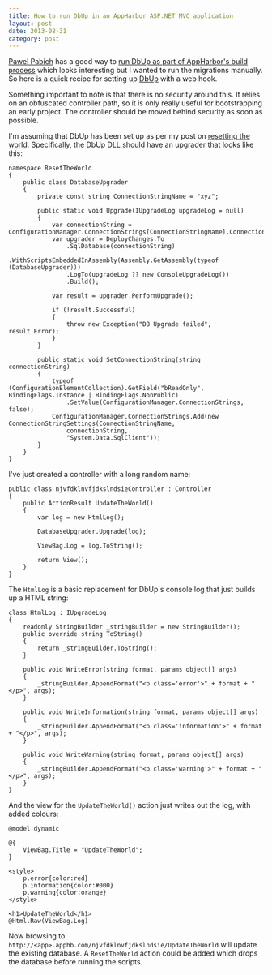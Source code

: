 ```yaml
---
title: How to run DbUp in an AppHarbor ASP.NET MVC application
layout: post
date: 2013-08-31
category: post
---
```


[Pawel Pabich](https://twitter.com/PawelPabich) has a good way to [run DbUp as part of AppHarbor's build process](http://www.pabich.eu/2011/03/automated-database-deployments-to.html) which looks interesting but I wanted to run the migrations manually. So here is a quick recipe for setting up [DbUp](http://dbup.github.io/) with a web hook.

Something important to note is that there is no security around this. It relies on an obfuscated controller path, so it is only really useful for bootstrapping an early project. The controller should be moved behind security as soon as possible.

I'm assuming that DbUp has been set up as per my post on [resetting the world](/reset-the-world.html). Specifically, the DbUp DLL should have an upgrader that looks like this:

	namespace ResetTheWorld
	{
	    public class DatabaseUpgrader
	    {
	        private const string ConnectionStringName = "xyz";

	        public static void Upgrade(IUpgradeLog upgradeLog = null)
	        {
	            var connectionString = ConfigurationManager.ConnectionStrings[ConnectionStringName].ConnectionString;
	            var upgrader = DeployChanges.To
					.SqlDatabase(connectionString)
					.WithScriptsEmbeddedInAssembly(Assembly.GetAssembly(typeof (DatabaseUpgrader)))
					.LogTo(upgradeLog ?? new ConsoleUpgradeLog())
					.Build();

	            var result = upgrader.PerformUpgrade();

	            if (!result.Successful)
	            {
	                throw new Exception("DB Upgrade failed", result.Error);
	            }
	        }

	        public static void SetConnectionString(string connectionString)
	        {
				typeof (ConfigurationElementCollection).GetField("bReadOnly", BindingFlags.Instance | BindingFlags.NonPublic)
					.SetValue(ConfigurationManager.ConnectionStrings, false);
				ConfigurationManager.ConnectionStrings.Add(new ConnectionStringSettings(ConnectionStringName,
					connectionString,
					"System.Data.SqlClient"));
	        }
	    }
	}

I've just created a controller with a long random name:

	public class njvfdklnvfjdkslndsieController : Controller
	{
		public ActionResult UpdateTheWorld()
		{
			var log = new HtmlLog();

			DatabaseUpgrader.Upgrade(log);

			ViewBag.Log = log.ToString();

			return View();
		}
	}

The `HtmlLog` is a basic replacement for DbUp's console log that just builds up a HTML string:

	class HtmlLog : IUpgradeLog
	{
		readonly StringBuilder _stringBuilder = new StringBuilder();
		public override string ToString()
		{
			return _stringBuilder.ToString();
		}

		public void WriteError(string format, params object[] args)
		{
			_stringBuilder.AppendFormat("<p class='error'>" + format + "</p>", args);
		}

		public void WriteInformation(string format, params object[] args)
		{
			_stringBuilder.AppendFormat("<p class='information'>" + format + "</p>", args);
		}

		public void WriteWarning(string format, params object[] args)
		{
			_stringBuilder.AppendFormat("<p class='warning'>" + format + "</p>", args);
		}
	}

And the view for the `UpdateTheWorld()` action just writes out the log, with added colours:

	@model dynamic

	@{
		ViewBag.Title = "UpdateTheWorld";
	}

	<style>
		p.error{color:red}
		p.information{color:#000}
		p.warning{color:orange}
	</style>

	<h1>UpdateTheWorld</h1>
	@Html.Raw(ViewBag.Log)

Now browsing to `http://<app>.apphb.com/njvfdklnvfjdkslndsie/UpdateTheWorld` will update the existing database. A `ResetTheWorld` action could be added which drops the database before running the scripts.

